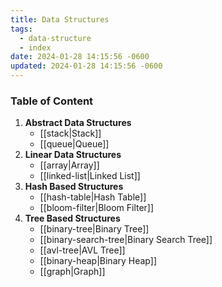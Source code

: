 ```yaml
---
title: Data Structures
tags:
  - data-structure
  - index
date: 2024-01-28 14:15:56 -0600
updated: 2024-01-28 14:15:56 -0600
---
```


### Table of Content

1. **Abstract Data Structures**
	* [[stack|Stack]]
	* [[queue|Queue]]
2. **Linear Data Structures**
	* [[array|Array]]
	* [[linked-list|Linked List]]
3. **Hash Based Structures**
	* [[hash-table|Hash Table]]
	* [[bloom-filter|Bloom Filter]]
4. **Tree Based Structures**
	* [[binary-tree|Binary Tree]]
	* [[binary-search-tree|Binary Search Tree]]
	* [[avl-tree|AVL Tree]]
	* [[binary-heap|Binary Heap]]
	* [[graph|Graph]]
